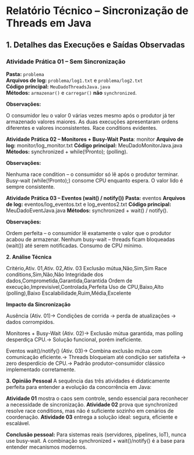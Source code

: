 # Relatório Técnico – Sincronização de Threads em Java

## 1. Detalhes das Execuções e Saídas Observadas

### Atividade Prática 01 – **Sem Sincronização**  
**Pasta:** `problema`  
**Arquivos de log:** `problema/log1.txt` e `problema/log2.txt`  
**Código principal:** `MeuDadoThreadsJava.java`  
**Métodos:** `armazenar()` e `carregar()` **não** `synchronized`.

**Observações:**

O consumidor leu o valor 0 várias vezes mesmo após o produtor já ter armazenado valores maiores.
As duas execuções apresentaram ordens diferentes e valores inconsistentes.
Race conditions evidentes.


**Atividade Prática 02 – Monitores + Busy-Wait**
**Pasta**: monitor
**Arquivo de log:** monitor/log_monitor.txt
**Código principal:** MeuDadoMonitorJava.java
**Métodos:** synchronized + while(!Pronto); (polling).

**Observações:**

Nenhuma race condition – o consumidor só lê após o produtor terminar.
Busy-wait (while(!Pronto);) consome CPU enquanto espera.
O valor lido é sempre consistente.


**Atividade Prática 03 – Eventos (wait() / notify())**
**Pasta:** eventos
**Arquivos de log:** eventos/log_eventos.txt e log_eventos2.txt
**Código principal:** MeuDadoEventJava.java
**Métodos:** synchronized + wait() / notify().

**Observações:**

Ordem perfeita – o consumidor lê exatamente o valor que o produtor acabou de armazenar.
Nenhum busy-wait – threads ficam bloqueadas (wait()) até serem notificadas.
Consumo de CPU mínimo.



**2. Análise Técnica**



Critério,Ativ. 01,Ativ. 02,Ativ. 03
Exclusão mútua,Não,Sim,Sim
Race conditions,Sim,Não,Não
Integridade dos dados,Comprometida,Garantida,Garantida
Ordem de execução,Imprevisível,Controlada,Perfeita
Uso de CPU,Baixo,Alto (polling),Baixo
Escalabilidade,Ruim,Média,Excelente




**Impacto da Sincronização**

Ausência (Ativ. 01)→ Condições de corrida → perda de atualizações → dados corrompidos.

Monitores + Busy-Wait (Ativ. 02)→ Exclusão mútua garantida, mas polling desperdiça CPU.→ Solução funcional, porém ineficiente.

Eventos wait()/notify() (Ativ. 03)→ Combina exclusão mútua com comunicação eficiente.→ Threads bloqueiam até condição ser satisfeita → zero desperdício de CPU.→ Padrão produtor-consumidor clássico implementado corretamente.


**3. Opinião Pessoal**
A sequência das três atividades é didaticamente perfeita para entender a evolução da concorrência em Java:

**Atividade 01** mostra o caos sem controle, sendo essencial para reconhecer a necessidade de sincronização.
**Atividade 02** prova que synchronized resolve race conditions, mas não é suficiente sozinho em cenários de coordenação.
**Atividade 03** entrega a solução ideal: segura, eficiente e escalável.


**Conclusão pessoal:**
Para sistemas reais (servidores, pipelines, IoT), nunca use busy-wait.
A combinação synchronized + wait()/notify() é a base para entender mecanismos modernos.

